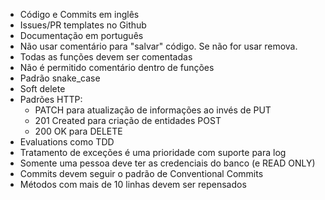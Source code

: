 - Código e Commits em inglês
- Issues/PR templates no Github
- Documentação em português
- Não usar comentário para "salvar" código. Se não for usar remova.
- Todas as funções devem ser comentadas
- Não é permitido comentário dentro de funções
- Padrão snake_case
- Soft delete
- Padrões HTTP:
  - PATCH para atualização de informações ao invés de PUT
  - 201 Created para criação de entidades POST
  - 200 OK para DELETE
- Evaluations como TDD
- Tratamento de exceções é uma prioridade com suporte para log
- Somente uma pessoa deve ter as credenciais do banco (e READ ONLY)
- Commits devem seguir o padrão de Conventional Commits
- Métodos com mais de 10 linhas devem ser repensados